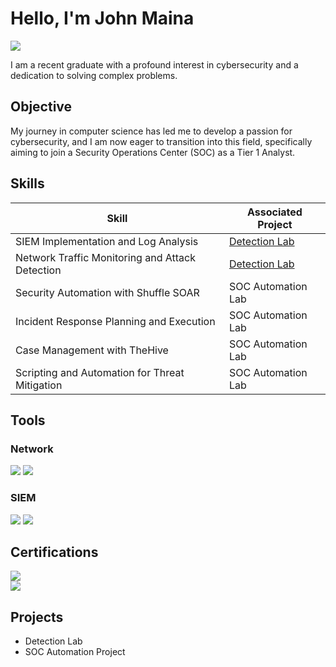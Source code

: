 # Hello, I'm John Maina
<a href="www.linkedin.com/in/john-maina-7742a2234"><img src="https://img.shields.io/badge/-LinkedIn-0072b1?&style=for-the-badge&logo=linkedin&logoColor=white" /></a>



I am a recent graduate with a profound interest in cybersecurity and a dedication to solving complex problems.

## Objective

My journey in computer science has led me to develop a passion for cybersecurity, and I am now eager to transition into this field, specifically aiming to join a Security Operations Center (SOC) as a Tier 1 Analyst.

## Skills


| Skill                                         | Associated Project         |
|-----------------------------------------------|----------------------------|
| SIEM Implementation and Log Analysis          | <a href="https://google.com">Detection Lab</a>|
| Network Traffic Monitoring and Attack Detection | <a href="https://google.com">Detection Lab</a>|
| Security Automation with Shuffle SOAR         | SOC Automation Lab|
| Incident Response Planning and Execution      | SOC Automation Lab|
| Case Management with TheHive                  | SOC Automation Lab|
| Scripting and Automation for Threat Mitigation | SOC Automation Lab|

## Tools


### Network
<div>
    <img src="https://img.shields.io/badge/-Wireshark-1679A7?&style=for-the-badge&logo=Wireshark&logoColor=white" />
    <img src="https://img.shields.io/badge/-Suricata-EF3B2D?&style=for-the-badge&logo=Suricata&logoColor=white" />
<!--     <img src="https://img.shields.io/badge/-Zeek-777BB4?&style=for-the-badge&logo=Zeek&logoColor=white" /> -->
</div>

<!--
### Endpoint
 <div>
    <img src="https://img.shields.io/badge/-Microsoft_Defender_for_Endpoint-00A4EF?&style=for-the-badge&logo=Microsoft&logoColor=white" />
    <img src="https://img.shields.io/badge/-Velociraptor-4B275F?&style=for-the-badge&logo=Velociraptor&logoColor=white" />
</div> -->

### SIEM
<div>
    <img src="https://img.shields.io/badge/-Microsoft_Sentinel-0078D4?&style=for-the-badge&logo=Microsoft&logoColor=white" />
    <img src="https://img.shields.io/badge/-Splunk-000000?&style=for-the-badge&logo=Splunk&logoColor=white" />
<!--     <img src="https://img.shields.io/badge/-Elastic-005571?&style=for-the-badge&logo=Elastic&logoColor=white" /> -->
</div>

## Certifications

<div>
<!-- <img src="https://img.shields.io/badge/-Security%2B-FF0000?&style=for-the-badge&logo=CompTIA&logoColor=white" />
<img src="https://img.shields.io/badge/-Network%2B-007ACC?&style=for-the-badge&logo=CompTIA&logoColor=white" />
<img src="https://img.shields.io/badge/-A%2B-4D4D4D?&style=for-the-badge&logo=CompTIA&logoColor=white" />
<img src="https://img.shields.io/badge/-CDSA-006400?&style=for-the-badge&logoColor=white" />
<img src="https://img.shields.io/badge/-CCD-000080?&style=for-the-badge&logoColor=white" /> -->
<!-- <img src="https://img.shields.io/badge/Google-Cybersecurity%20Certificate-blue?style=for-the-badge&logo=google&logoColor=white" /> -->
<!-- <img src="https://img.shields.io/badge/Google-Cybersecurity%20Certificate-white?style=for-the-badge&logo=google&logoColor=red&labelColor=4285F4&color=34A853" /> -->
<img src="https://img.shields.io/badge/Google-Cybersecurity%20Certificate-white?style=for-the-badge&logo=google&logoColor=FBBC05&labelColor=4285F4&color=34A853" /> <br>
<img src="https://img.shields.io/badge/Cisco-Introduction%20to%20Cybersecurity-white?style=for-the-badge&logo=cisco&logoColor=white&labelColor=1BA0D7&color=black" />


    
</div>

## Projects
- Detection Lab
- SOC Automation Project


<!---
johnmainkinyanjui/johnmainkinyanjui is a ✨ special ✨ repository because its `README.md` (this file) appears on your GitHub profile.
You can click the Preview link to take a look at your changes.
--->
